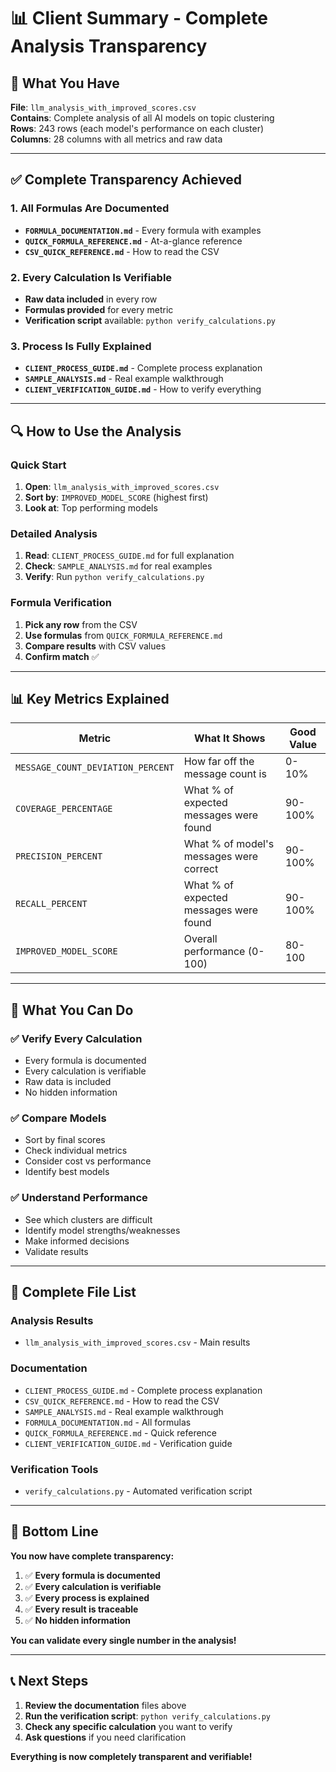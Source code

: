 # 📊 Client Summary - Complete Analysis Transparency

## 🎯 **What You Have**

**File**: `llm_analysis_with_improved_scores.csv`  
**Contains**: Complete analysis of all AI models on topic clustering  
**Rows**: 243 rows (each model's performance on each cluster)  
**Columns**: 28 columns with all metrics and raw data

---

## ✅ **Complete Transparency Achieved**

### **1. All Formulas Are Documented**
- **`FORMULA_DOCUMENTATION.md`** - Every formula with examples
- **`QUICK_FORMULA_REFERENCE.md`** - At-a-glance reference
- **`CSV_QUICK_REFERENCE.md`** - How to read the CSV

### **2. Every Calculation Is Verifiable**
- **Raw data included** in every row
- **Formulas provided** for every metric
- **Verification script** available: `python verify_calculations.py`

### **3. Process Is Fully Explained**
- **`CLIENT_PROCESS_GUIDE.md`** - Complete process explanation
- **`SAMPLE_ANALYSIS.md`** - Real example walkthrough
- **`CLIENT_VERIFICATION_GUIDE.md`** - How to verify everything

---

## 🔍 **How to Use the Analysis**

### **Quick Start**
1. **Open**: `llm_analysis_with_improved_scores.csv`
2. **Sort by**: `IMPROVED_MODEL_SCORE` (highest first)
3. **Look at**: Top performing models

### **Detailed Analysis**
1. **Read**: `CLIENT_PROCESS_GUIDE.md` for full explanation
2. **Check**: `SAMPLE_ANALYSIS.md` for real examples
3. **Verify**: Run `python verify_calculations.py`

### **Formula Verification**
1. **Pick any row** from the CSV
2. **Use formulas** from `QUICK_FORMULA_REFERENCE.md`
3. **Compare results** with CSV values
4. **Confirm match** ✅

---

## 📊 **Key Metrics Explained**

| Metric | What It Shows | Good Value |
|--------|---------------|------------|
| `MESSAGE_COUNT_DEVIATION_PERCENT` | How far off the message count is | 0-10% |
| `COVERAGE_PERCENTAGE` | What % of expected messages were found | 90-100% |
| `PRECISION_PERCENT` | What % of model's messages were correct | 90-100% |
| `RECALL_PERCENT` | What % of expected messages were found | 90-100% |
| `IMPROVED_MODEL_SCORE` | Overall performance (0-100) | 80-100 |

---

## 🎯 **What You Can Do**

### **✅ Verify Every Calculation**
- Every formula is documented
- Every calculation is verifiable
- Raw data is included
- No hidden information

### **✅ Compare Models**
- Sort by final scores
- Check individual metrics
- Consider cost vs performance
- Identify best models

### **✅ Understand Performance**
- See which clusters are difficult
- Identify model strengths/weaknesses
- Make informed decisions
- Validate results

---

## 📁 **Complete File List**

### **Analysis Results**
- `llm_analysis_with_improved_scores.csv` - Main results

### **Documentation**
- `CLIENT_PROCESS_GUIDE.md` - Complete process explanation
- `CSV_QUICK_REFERENCE.md` - How to read the CSV
- `SAMPLE_ANALYSIS.md` - Real example walkthrough
- `FORMULA_DOCUMENTATION.md` - All formulas
- `QUICK_FORMULA_REFERENCE.md` - Quick reference
- `CLIENT_VERIFICATION_GUIDE.md` - Verification guide

### **Verification Tools**
- `verify_calculations.py` - Automated verification script

---

## 🎉 **Bottom Line**

**You now have complete transparency:**

1. ✅ **Every formula is documented**
2. ✅ **Every calculation is verifiable**
3. ✅ **Every process is explained**
4. ✅ **Every result is traceable**
5. ✅ **No hidden information**

**You can validate every single number in the analysis!**

---

## 📞 **Next Steps**

1. **Review the documentation** files above
2. **Run the verification script**: `python verify_calculations.py`
3. **Check any specific calculation** you want to verify
4. **Ask questions** if you need clarification

**Everything is now completely transparent and verifiable!**
